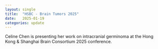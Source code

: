 ```yaml
---
layout: single
title:  "HSBC - Brain Tumors 2025"
date:   2025-01-19
categories: update
---
```


Celine Chen is presenting her work on intracranial germinoma at the 
Hong Kong & Shanghai Brain Consortium 2025 conference.

